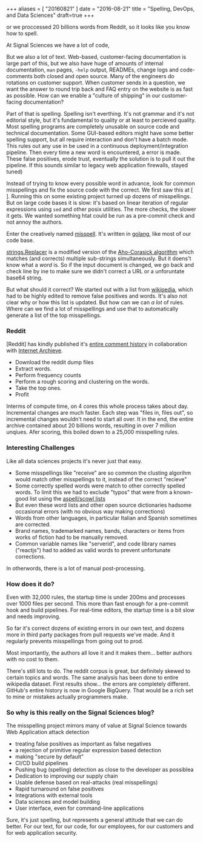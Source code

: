 +++
aliases = [ "20160821" ]
date = "2016-08-21"
title = "Spelling, DevOps, and Data Sciences"
draft=true
+++

or we proccessed 20 billions words from Reddit, so it looks like you know how
to spell.

At Signal Sciences we have a lot of code, 

But we also a lot of text.  Web-based, customer-facing documentation is
large part of this, but we also have huge of amounts of internal documentation,
`man` pages, `-help` output, READMEs, change logs and code-comments both
closed and open source.  Many of the engineers do rotations on customer
support.  When customer sends in a question, we want the answer to round trip
back and FAQ entry on the website is as fast as possible.  How can we enable a
"culture of shipping" in our customer-facing documentation?

Part of that is spelling.  Spelling isn't everthing.  It's not grammar and
it's not editorial style, but it's fundamental to quality or at least to
percieved quality.  Most spelling programs are completely unusable on source
code and technical documentation.  Some GUI-based editors might have some
better spelling support, but all require interaction and don't have a batch
mode.  This rules out any use in be used in a continuous
deployment/integration pipeline.  Then every time a new word is encountered, a
error is made.  These false positives, erode trust, eventually the solution is
to pull it out the pipeline.  If this sounds similar to legacy web application
firewalls, stayed tuned)

Instead of trying to know every possible word in advance, look for common
misspellings and fix the source code with the correct.  We first saw this at [
].  Running this on some existing project turned up dozens of misspellings.
But on large code bases it is slow:  it's based on linear iteration of regular
expressions using `sed` and other posix utilities.   The more checks, the
slower it gets.   We wanted something htat could be run as a pre-commit check
and not annoy the authors. 

Enter the creatively named [misspell](https://github.com/client9/misspell).
It's written in [golang](https://golang.org/), like most of our code base.

[strings.Replacer](https://golang.org/pkg/strings/#Replacer) is a modified
version of the [Aho-Corasick algorithm](https://en.wikipedia.org/wiki/Aho–Corasick_algorithm) which matches (and corrects) multiple
sub-strings simultaneously.  But it doens't know what a _word_ is.  So if the
input document is changed, we go back and check line by ine to make sure we
didn't correct a URL or a unforuntate base64 string.

But what should it correct?  We started out with a list from
[wikipedia](https://en.wikipedia.org/wiki/Commonly_misspelled_English_words),
which had to be highly edited to remove false positives and words.  It's also
not clear why or how this list is updated.  But how can we can _a lot_ of
rules.  Where can we find a lot of misspellings and use that to automatically
generate a list of the top misspellings.  


### Reddit

[Reddit] has kindly published it's [entire comment history](https://archive.org/details/2015_reddit_comments_corpus) in collaboration with [Internet Archieve](https://archive.org).

* Download the reddit dump files
* Extract words.
* Perform frequency counts
* Perform a rough scoring and clustering on the words.
* Take the top ones.
* Profit

Interms of compute time, on 4 cores this whole process takes about day.
Incremental changes are much faster.  Each step
was "files in, files out", so incremental changes wouldn't need to start all
over.  It in the end, the entire archive contained about 20 billions words,
resulting in over 7 million unqiues.  Afer scoring, this boiled down to a
25,000 misspelling rules.

### Interesting Challenges

Like all data sciences projects it's never just that easy.

* Some misspellings like "receive" are so common the clusting algorihm would
  match other misspellings to it, instead of the correct "recieve"
* Some correctly spelled words were match to other correctly spelled words.
  To limit this we had to exclude "typos" that were from a known-good list
  using the [aspell/scowl lists](http://app.aspell.net/create)
* But even these word lists and other open source dictionaries hadsome occasional errors (with no
  obvious way making corrections)
* Words from other languages, in particular Italian and Spanish sometimes are
  corrected. 
* Brand names, trademarked names, bands, characters or items from works of
  fiction had to be manually removed.
* Common variable names like "serverid", and code library names ("reactjs")
  had to added as valid words to prevent unfortunate corrections.

In otherwords, there is a lot of manual post-processing.

### How does it do?

Even with 32,000 rules, the startup time is under 200ms and processes over
1000 files per second.  This more than fast enough for a pre-commit hook and
build pipelines.  For real-time editors, the startup time is a bit slow and
needs improving.

So far it's  correct dozens of existing errors in our own text, and dozens more in third party packages from pull requests we've made. And it
regularly prevents misspellings from going out to prod.

Most importantly, the authors all love it and it makes them... better authors
with no cost to them.

There's still lots to do.  The reddit corpus is great, but definitely skewed
to certain topics and words.   The same analysis has been done to entire
wikipedia dataset.  First results show... the errors are completely different.
GitHub's entire history is now in Google BigQuery.  That would be a rich set
to mine or mistakes actually programmers make.


### So why is this really on the Signal Sciences blog?

The misspelling project mirrors many of value at Signal Science towards Web Application attack detection

* treating false positives as important as false negatives
* a rejection of primitive regular expression based detection
* making "secure by default"
* CI/CD build pipelines
* Pushing bug (spelling) detection as close to the developer as possiblea
* Dedication to improving our supply chain 
* Usable defense based on real-attacks (real misspellings)
* Rapid turnaround on false positives
* Integrations with external tools
* Data sciences and model building
* User interface, even for command-line applications

Sure, it's just spelling, but represents a general attitude that we can do
better.  For our text, for our code, for our employees, for our customers and
for web application security.

